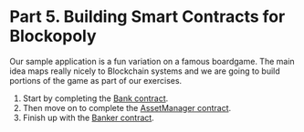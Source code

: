 # Part 5. Building Smart Contracts for Blockopoly

Our sample application is a fun variation on a famous boardgame. The
main idea maps really nicely to Blockchain systems and we are going to
build portions of the game as part of our exercises.

1. Start by completing the [Bank contract](Building_Blockopoly/BankContract/README.md).
2. Then move on to complete the [AssetManager contract](Building_Blockopoly/AssetManagerContract/README.md).
3. Finish up with the [Banker contract](Building_Blockopoly/BankerContract/README.md).
